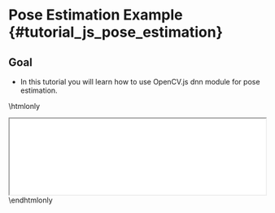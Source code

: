 Pose Estimation Example {#tutorial_js_pose_estimation}
=======================================

Goal
----

- In this tutorial you will learn how to use OpenCV.js dnn module for pose estimation.

\htmlonly
<iframe src="../../js_pose_estimation.html" width="100%"
        onload="this.style.height=this.contentDocument.body.scrollHeight +'px';">
</iframe>
\endhtmlonly